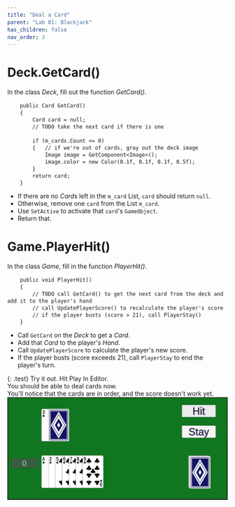 ```yaml
---
title: "Deal a Card"
parent: "Lab 01: Blackjack"
has_children: false
nav_order: 3
---
```


# Deck.GetCard()
In the class *Deck*, fill out the function *GetCard()*.
```
    public Card GetCard()
    {
        Card card = null;
        // TODO take the next card if there is one
        
        if (m_cards.Count <= 0)
        {   // if we're out of cards, gray out the deck image
            Image image = GetComponent<Image>();
            image.color = new Color(0.1f, 0.1f, 0.1f, 0.5f);
        }
        return card;
    }
```
* If there are no *Card*s left in the `m_card` List, `card` should return `null`.
* Otherwise, remove one `card` from the List `m_card`.
* Use `SetActive` to activate that `card`'s `GameObject`.
* Return that.

# Game.PlayerHit()
In the class *Game*, fill in the function *PlayerHit()*.
```
    public void PlayerHit()
    {
        // TODO call GetCard() to get the next card from the deck and add it to the player's hand
        // call UpdatePlayerScore() to recalculate the player's score
        // if the player busts (score > 21), call PlayerStay()
    }
```
* Call `GetCard` on the *Deck* to get a *Card*.
* Add that *Card* to the player's *Hand*.
* Call `UpdatePlayerScore` to calculate the player's new score.
* If the player busts (score exceeds 21), call `PlayerStay` to end the player's turn.

{: .test}
Try it out. Hit Play In Editor.\
You should be able to deal cards now.\
You'll notice that the cards are in order, and the score doesn't work yet.
![Try It](images/lab01/player_hit.jpg "Try It")